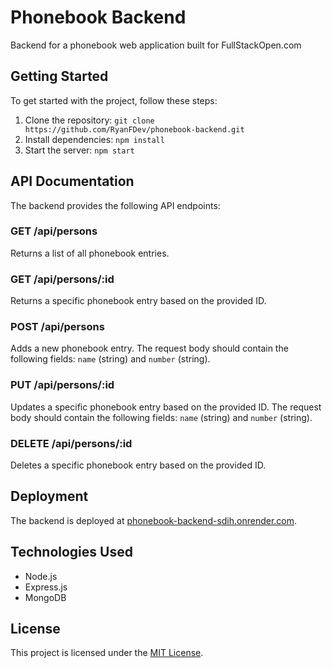 # Phonebook Backend

Backend for a phonebook web application built for FullStackOpen.com

## Getting Started

To get started with the project, follow these steps:

1. Clone the repository: `git clone https://github.com/RyanFDev/phonebook-backend.git`
2. Install dependencies: `npm install`
3. Start the server: `npm start`

## API Documentation

The backend provides the following API endpoints:

### GET /api/persons

Returns a list of all phonebook entries.

### GET /api/persons/:id

Returns a specific phonebook entry based on the provided ID.

### POST /api/persons

Adds a new phonebook entry. The request body should contain the following fields: `name` (string) and `number` (string).

### PUT /api/persons/:id

Updates a specific phonebook entry based on the provided ID. The request body should contain the following fields: `name` (string) and `number` (string).

### DELETE /api/persons/:id

Deletes a specific phonebook entry based on the provided ID.

## Deployment

The backend is deployed at [phonebook-backend-sdih.onrender.com](https://phonebook-backend-sdih.onrender.com/).

## Technologies Used

- Node.js
- Express.js
- MongoDB

## License

This project is licensed under the [MIT License](LICENSE).
